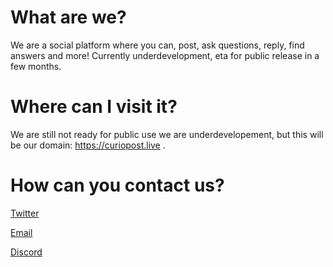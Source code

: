 # What are we?

We are a social platform where you can, post, ask questions, reply, find answers and more! Currently underdevelopment, eta for public release in a few months.

# Where can I visit it?

 We are still not ready for public use we are underdevelopement, but this will be our domain: https://curiopost.live .

# How can you contact us?

 [Twitter](https://twitter.com/curiopost)

 [Email](mailto:curiopost.live@outlook.com)

 [Discord](https://discord.gg/NzBQm9MfkE)
